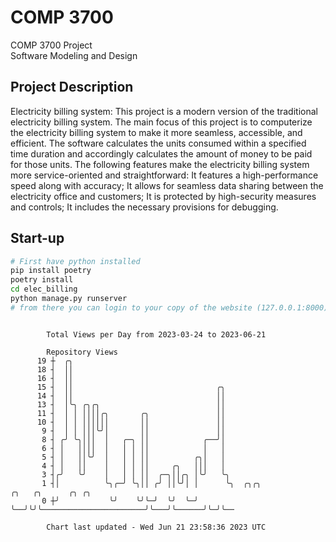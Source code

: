 # COMP 3700
COMP 3700 Project  
Software Modeling and Design
## Project Description
Electricity billing system: This project is a modern version of the traditional electricity billing system. The main focus of this project is to computerize the electricity billing system to make it more seamless, accessible, and efficient. The software calculates the units consumed within a specified time duration and accordingly calculates the amount of money to be paid for those units. The following features make the electricity billing system more service-oriented and straightforward: It features a high-performance speed along with accuracy; It allows for seamless data sharing between the electricity office and customers; It is protected by high-security measures and controls; It includes the necessary provisions for debugging.

## Start-up
```bash
# First have python installed
pip install poetry
poetry install
cd elec_billing
python manage.py runserver
# from there you can login to your copy of the website (127.0.0.1:8000), default creds are admin/admin
```

```

        Total Views per Day from 2023-03-24 to 2023-06-21

        Repository Views
      19 ┼  ╭╮
      18 ┤  ││
      16 ┤  ││
      15 ┤  ││                                ╭╮
      14 ┤  ││                                ││
      13 ┤  │╰╮ ╭╮╭╮                          ││
      11 ┤  │ │ ││││╭╮       ╭╮               ││
      10 ┤  │ │ ││││││       ││               ││
       9 ┤  │ │ │││╰╯│       ││               ││
       8 ┤ ╭╯ ╰╮│││  │   ╭─╮ ││            ╭──╯│
       6 ┤ │   ││││  │   │ │ ││            │   │
       5 ┤ │   ││╰╯  │   │ │ ││          ╭╮│   │
       4 ┤ │   ││    │   │ │ ││     ╭╮   │││   │
       3 ┤╭╯   ╰╯    │   │ │ ││  ╭─╮││╭╮ │╰╯   ╰╮
       1 ┤│          ╰╮╭─╯ ╰╮││ ╭╯ ││╰╯│ │      ╰╮  ╭╮╭╮                       ╭╮   ╭╮      ╭╮ ╭╮
       0 ┼╯           ╰╯    ╰╯╰─╯  ╰╯  ╰─╯       ╰──╯╰╯╰───────────────────────╯╰───╯╰──────╯╰─╯╰──

        Chart last updated - Wed Jun 21 23:58:36 2023 UTC
        
```
